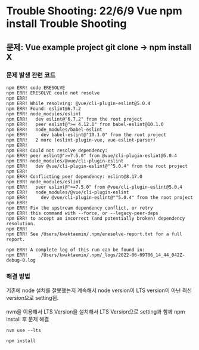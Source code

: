 # Trouble Shooting: 22/6/9 Vue npm install Trouble Shooting

## 문제: Vue example project git clone -> npm install X

### 문제 발생 관련 코드
```
npm ERR! code ERESOLVE
npm ERR! ERESOLVE could not resolve
npm ERR! 
npm ERR! While resolving: @vue/cli-plugin-eslint@5.0.4
npm ERR! Found: eslint@6.7.2
npm ERR! node_modules/eslint
npm ERR!   dev eslint@"6.7.2" from the root project
npm ERR!   peer eslint@">= 4.12.1" from babel-eslint@10.1.0
npm ERR!   node_modules/babel-eslint
npm ERR!     dev babel-eslint@"10.1.0" from the root project
npm ERR!   2 more (eslint-plugin-vue, vue-eslint-parser)
npm ERR! 
npm ERR! Could not resolve dependency:
npm ERR! peer eslint@">=7.5.0" from @vue/cli-plugin-eslint@5.0.4
npm ERR! node_modules/@vue/cli-plugin-eslint
npm ERR!   dev @vue/cli-plugin-eslint@"^5.0.4" from the root project
npm ERR! 
npm ERR! Conflicting peer dependency: eslint@8.17.0
npm ERR! node_modules/eslint
npm ERR!   peer eslint@">=7.5.0" from @vue/cli-plugin-eslint@5.0.4
npm ERR!   node_modules/@vue/cli-plugin-eslint
npm ERR!     dev @vue/cli-plugin-eslint@"^5.0.4" from the root project
npm ERR! 
npm ERR! Fix the upstream dependency conflict, or retry
npm ERR! this command with --force, or --legacy-peer-deps
npm ERR! to accept an incorrect (and potentially broken) dependency resolution.
npm ERR! 
npm ERR! See /Users/kwaktaemin/.npm/eresolve-report.txt for a full report.

npm ERR! A complete log of this run can be found in:
npm ERR!     /Users/kwaktaemin/.npm/_logs/2022-06-09T06_14_44_042Z-debug-0.log
```

### 해결 방법

기존에 node 설치를 잘못했는지 계속해서 node version이 LTS version이 아닌 최신 version으로 setting됨.
</br>
</br>
nvm을 이용해서 LTS Version을 설치해서 LTS Version으로 setting과 함께 npm install 후 문제 해결
</br>
```
nvm use --lts

npm install
```

